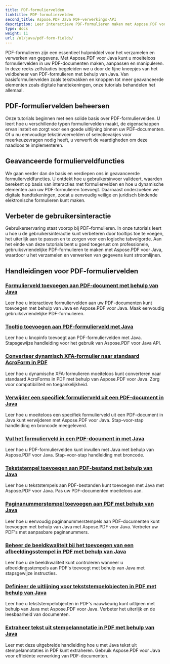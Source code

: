 ```yaml
---
title: PDF-formuliervelden
linktitle: PDF-formuliervelden
second_title: Aspose.PDF Java PDF-verwerkings-API
description: Leer interactieve PDF-formulieren maken met Aspose.PDF voor Java. Uitgebreide tutorials voor efficiënte manipulatie van formuliervelden.
type: docs
weight: 11
url: /nl/java/pdf-form-fields/
---
```


PDF-formulieren zijn een essentieel hulpmiddel voor het verzamelen en verwerken van gegevens. Met Aspose.PDF voor Java kunt u moeiteloos formuliervelden in uw PDF-documenten maken, aanpassen en manipuleren. In deze reeks zelfstudies begeleiden we u door de fijne kneepjes van het veldbeheer van PDF-formulieren met behulp van Java. Van basisformuliervelden zoals tekstvakken en knoppen tot meer geavanceerde elementen zoals digitale handtekeningen, onze tutorials behandelen het allemaal.

## PDF-formuliervelden beheersen

Onze tutorials beginnen met een solide basis over PDF-formuliervelden. U leert hoe u verschillende typen formuliervelden maakt, de eigenschappen ervan instelt en zorgt voor een goede uitlijning binnen uw PDF-documenten. Of u nu eenvoudige tekstinvoervelden of selectievakjes voor meerkeuzevragen nodig heeft, u verwerft de vaardigheden om deze naadloos te implementeren.

## Geavanceerde formulierveldfuncties

We gaan verder dan de basis en verdiepen ons in geavanceerde formulierveldfuncties. U ontdekt hoe u gebruikersinvoer valideert, waarden berekent op basis van interacties met formuliervelden en hoe u dynamische elementen aan uw PDF-formulieren toevoegt. Daarnaast onderzoeken we digitale handtekeningen, zodat u eenvoudig veilige en juridisch bindende elektronische formulieren kunt maken.

## Verbeter de gebruikersinteractie

Gebruikerservaring staat voorop bij PDF-formulieren. In onze tutorials leert u hoe u de gebruikersinteractie kunt verbeteren door tooltips toe te voegen, het uiterlijk aan te passen en te zorgen voor een logische tabvolgorde. Aan het einde van deze tutorials bent u goed toegerust om professionele, gebruiksvriendelijke PDF-formulieren te maken met Aspose.PDF voor Java, waardoor u het verzamelen en verwerken van gegevens kunt stroomlijnen.

## Handleidingen voor PDF-formuliervelden
### [Formulierveld toevoegen aan PDF-document met behulp van Java](./add-form-field-in-pdf-document-using-java/)
Leer hoe u interactieve formuliervelden aan uw PDF-documenten kunt toevoegen met behulp van Java en Aspose.PDF voor Java. Maak eenvoudig gebruiksvriendelijke PDF-formulieren.
### [Tooltip toevoegen aan PDF-formulierveld met Java](./add-tooltip-to-pdf-form-field-with-java/)
Leer hoe u knopinfo toevoegt aan PDF-formuliervelden met Java. Stapsgewijze handleiding voor het gebruik van Aspose.PDF voor Java API.
### [Converteer dynamisch XFA-formulier naar standaard AcroForm in PDF](./convert-dynamic-xfa-form-to-standard-acroform-in-pdf/)
Leer hoe u dynamische XFA-formulieren moeiteloos kunt converteren naar standaard AcroForms in PDF met behulp van Aspose.PDF voor Java. Zorg voor compatibiliteit en toegankelijkheid.
### [Verwijder een specifiek formulierveld uit een PDF-document in Java](./delete-particular-form-field-from-pdf-document-in-java/)
Leer hoe u moeiteloos een specifiek formulierveld uit een PDF-document in Java kunt verwijderen met Aspose.PDF voor Java. Stap-voor-stap handleiding en broncode meegeleverd.
### [Vul het formulierveld in een PDF-document in met Java](./fill-form-field-in-pdf-document-with-java/)
Leer hoe u PDF-formuliervelden kunt invullen met Java met behulp van Aspose.PDF voor Java. Stap-voor-stap handleiding met broncode.
### [Tekststempel toevoegen aan PDF-bestand met behulp van Java](./adding-text-stamp-in-pdf-file-using-java/)
Leer hoe u tekststempels aan PDF-bestanden kunt toevoegen met Java met Aspose.PDF voor Java. Pas uw PDF-documenten moeiteloos aan.
### [Paginanummerstempel toevoegen aan PDF met behulp van Java](./add-page-number-stamp-in-pdf-using-java/)
Leer hoe u eenvoudig paginanummerstempels aan PDF-documenten kunt toevoegen met behulp van Java met Aspose.PDF voor Java. Verbeter uw PDF's met aanpasbare paginanummers.
### [Beheer de beeldkwaliteit bij het toevoegen van een afbeeldingsstempel in PDF met behulp van Java](./control-image-quality-when-adding-image-stamp-in-pdf-using-java/)
Leer hoe u de beeldkwaliteit kunt controleren wanneer u afbeeldingsstempels aan PDF's toevoegt met behulp van Java met stapsgewijze instructies.
### [Definieer de uitlijning voor tekststempelobjecten in PDF met behulp van Java](./define-alignment-for-text-stamp-object-in-pdf-using-java/)
Leer hoe u tekststempelobjecten in PDF's nauwkeurig kunt uitlijnen met behulp van Java met Aspose.PDF voor Java. Verbeter het uiterlijk en de leesbaarheid van documenten.
### [Extraheer tekst uit stempelannotatie in PDF met behulp van Java](./extract-text-from-stamp-annotation-in-pdf-using-java/)
Leer met deze uitgebreide handleiding hoe u met Java tekst uit stempelannotaties in PDF kunt extraheren. Gebruik Aspose.PDF voor Java voor efficiënte verwerking van PDF-documenten.